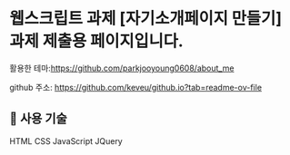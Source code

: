 # 웹스크립트 과제 **[자기소개페이지 만들기] 과제 제출용 페이지**입니다.

활용한 테마:https://github.com/parkjooyoung0608/about_me

github 주소: https://github.com/keveu/github.io?tab=readme-ov-file


## 📌 사용 기술
HTML CSS JavaScript JQuery
